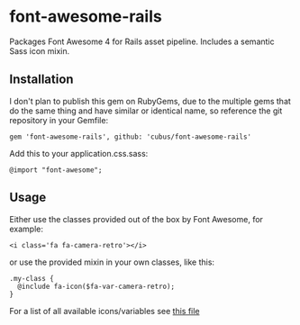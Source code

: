 font-awesome-rails
=======================

Packages Font Awesome 4 for Rails asset pipeline. Includes a semantic Sass icon mixin.

## Installation

I don't plan to publish this gem on RubyGems, due to the multiple gems that do the same thing and have similar or identical name, so reference the git repository in your Gemfile:

    gem 'font-awesome-rails', github: 'cubus/font-awesome-rails'

Add this to your application.css.sass:

    @import "font-awesome";

## Usage

Either use the classes provided out of the box by Font Awesome, for example:

    <i class='fa fa-camera-retro'></i>

or use the provided mixin in your own classes, like this:

    .my-class {
      @include fa-icon($fa-var-camera-retro);
    }

For a list of all available icons/variables see [this file](https://github.com/FortAwesome/Font-Awesome/blob/master/scss/_variables.scss)